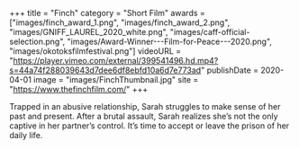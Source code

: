 +++
title = "Finch"
category = "Short Film"
awards = ["images/finch_award_1.png", "images/finch_award_2.png", "images/GNIFF_LAUREL_2020_white.png", "images/caff-official-selection.png", "images/Award-Winner---Film-for-Peace---2020.png", "images/okotoksfilmfestival.png"]
videoURL = "https://player.vimeo.com/external/399541496.hd.mp4?s=44a74f288039643d7dee6df8ebfd10a6d7e773ad"
publishDate = 2020-04-01
image = "images/FinchThumbnail.jpg"
site = "https://www.thefinchfilm.com/"
+++

Trapped in an abusive relationship, Sarah struggles to make sense of her past and present. After a brutal assault, Sarah realizes she’s not the only captive in her partner’s control. It’s time to accept or leave the prison of her daily life.
